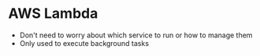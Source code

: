 # AWS Lambda

* Don't need to worry about which service to run or how to manage them
* Only used to execute background tasks
